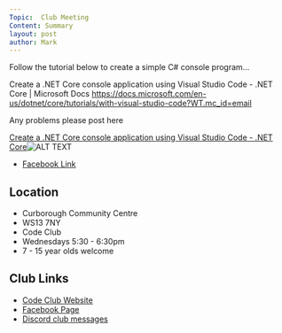 ```yaml
---
Topic:  Club Meeting
Content: Summary
layout: post
author: Mark
---
```

Follow the tutorial below to create a simple C# console program...

Create a .NET Core console application using Visual Studio Code - .NET Core | Microsoft Docs https://docs.microsoft.com/en-us/dotnet/core/tutorials/with-visual-studio-code?WT.mc_id=email 

Any problems please post here

[Create a .NET Core console application using Visual Studio Code - .NET Core](https://l.facebook.com/l.php?u=https%3A%2F%2Fdocs.microsoft.com%2Fen-us%2Fdotnet%2Fcore%2Ftutorials%2Fwith-visual-studio-code%3FWT.mc_id%3Demail&h=AT0q3SQT8pn6kE3j2utKB905dX8e499u_oh_1gkKH_1kjLJvh5FHDASdhG0WnrQZY6S0QlBUYZXmzapQCRqFoEKesjfnipf3vjLbTnm2_4ChaFTKFSZvyd8hs_0ujqNr&s=1)![ALT TEXT](https://external.fbhx6-1.fna.fbcdn.net/emg1/v/t13/105145902524689289?url=https%3A%2F%2Fdocs.microsoft.com%2Fen-us%2Fmedia%2Flogos%2Flogo-ms-social.png&fb_obo=1&utld=microsoft.com&stp=c0.5000x0.5000f_dst-emg0_p400x400_q75&ccb=13-1&oh=06_AbE3fsjy-iN1repCo2UHpn5t1pM_4k2FmdvR1CWbGLuvzg&oe=65284AAB&_nc_sid=e609ca)

* [Facebook Link](https://www.facebook.com/1481985248595237/posts/3025397214254025/)

## Location

* Curborough Community Centre
* WS13 7NY
* Code Club
* Wednesdays 5:30 - 6:30pm
* 7 - 15 year olds welcome

## Club Links

* [Code Club Website](https://lichfield-code-club.github.io/)
* [Facebook Page](https://www.facebook.com/LichfieldCoders)
* [Discord club messages](https://discord.gg/szz6xGK)
